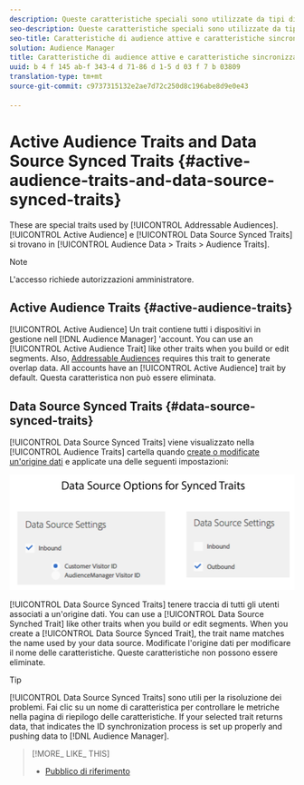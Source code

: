 ```yaml
---
description: Queste caratteristiche speciali sono utilizzate da tipi di pubblico utilizzabili. Il Pubblico attivo e le caratteristiche sincronizzate dell'origine dati si trovano in Audience Data > Traits > Audience Traits.
seo-description: Queste caratteristiche speciali sono utilizzate da tipi di pubblico utilizzabili. Il Pubblico attivo e le caratteristiche sincronizzate dell'origine dati si trovano in Audience Data > Traits > Audience Traits.
seo-title: Caratteristiche di audience attive e caratteristiche sincronizzate origine dati
solution: Audience Manager
title: Caratteristiche di audience attive e caratteristiche sincronizzate origine dati
uuid: b 4 f 145 ab-f 343-4 d 71-86 d 1-5 d 03 f 7 b 03809
translation-type: tm+mt
source-git-commit: c9737315132e2ae7d72c250d8c196abe8d9e0e43

---
```



# Active Audience Traits and Data Source Synced Traits {#active-audience-traits-and-data-source-synced-traits}

These are special traits used by [!UICONTROL Addressable Audiences]. [!UICONTROL Active Audience] e [!UICONTROL Data Source Synced Traits] si trovano in [!UICONTROL Audience Data > Traits > Audience Traits].

>[!NOTE]
>
>L'accesso richiede autorizzazioni amministratore.

## Active Audience Traits {#active-audience-traits}

[!UICONTROL Active Audience] Un trait contiene tutti i dispositivi in gestione nell [!DNL Audience Manager] 'account. You can use an [!UICONTROL Active Audience Trait] like other traits when you build or edit segments. Also, [Addressable Audiences](../../features/addressable-audiences.md) requires this trait to generate overlap data. All accounts have an [!UICONTROL Active Audience] trait by default. Questa caratteristica non può essere eliminata.

## Data Source Synced Traits {#data-source-synced-traits}

[!UICONTROL Data Source Synced Traits] viene visualizzato nella [!UICONTROL Audience Traits] cartella quando [create o modificate un'origine dati](../../features/manage-datasources.md#create-data-source) e applicate una delle seguenti impostazioni:

![](assets/datasource_synced.png)

[!UICONTROL Data Source Synced Traits] tenere traccia di tutti gli utenti associati a un'origine dati. You can use a [!UICONTROL Data Source Synched Trait] like other traits when you build or edit segments. When you create a [!UICONTROL Data Source Synced Trait], the trait name matches the name used by your data source. Modificate l'origine dati per modificare il nome delle caratteristiche. Queste caratteristiche non possono essere eliminate.

>[!TIP]
>
>[!UICONTROL Data Source Synced Traits] sono utili per la risoluzione dei problemi. Fai clic su un nome di caratteristica per controllare le metriche nella pagina di riepilogo delle caratteristiche. If your selected trait returns data, that indicates the ID synchronization process is set up properly and pushing data to [!DNL Audience Manager].

>[!MORE_ LIKE_ THIS]
>
>* [Pubblico di riferimento](../../features/addressable-audiences.md)

